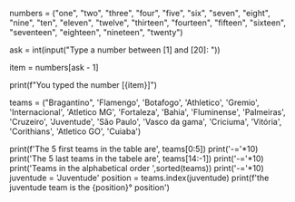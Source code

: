 numbers = ("one", "two", "three", "four", "five", "six", "seven", "eight", "nine", "ten",
           "eleven", "twelve", "thirteen", "fourteen", "fifteen", "sixteen", "seventeen",
           "eighteen", "nineteen", "twenty")
           
ask = int(input("Type a number between [1] and [20]: "))

item = numbers[ask - 1]

print(f"You typed the number [{item}]")

    
teams = ("Bragantino", 'Flamengo', 'Botafogo', 'Athletico', 'Gremio', 'Internacional', 'Atletico MG', 'Fortaleza', 'Bahia', 'Fluminense', 'Palmeiras', 'Cruzeiro', 'Juventude', 'São Paulo', 'Vasco da gama', 'Criciuma', 'Vitória', 'Corithians', 'Atletico GO', 'Cuiaba')

print(f'The 5 first teams in the table are', teams[0:5])
print('-='*10)
print('The 5 last teams in the tabele are', teams[14:-1])
print('-='*10)
print('Teams in the alphabetical order ',sorted(teams))
print('-='*10)
juventude = 'Juventude'
position = teams.index(juventude)
print(f'the juventude team is the {position}° position')

